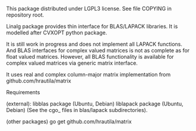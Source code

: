 
This package distributed under LGPL3 license. See file COPYING in repository root.

Linalg package provides thin interface for BLAS/LAPACK libraries. 
It is modelled after CVXOPT python package.  

It is still work in progress and does not implement all LAPACK functions.
And BLAS interfaces for complex valued matrices is not as complete as for float
valued matrices. However, all BLAS functionality is available for complex valued
matrices via generic matrix interface.

It uses real and complex column-major matrix implementation from github.com/hrautila/matrix 

Requirements

(external): 
	libblas package	   (Ubuntu, Debian)
	liblapack package  (Ubuntu, Debian)
	(See the cgo_ files in blas/lapack subdirectories).


(other packages)
	go get github.com/hrautila/matrix 





